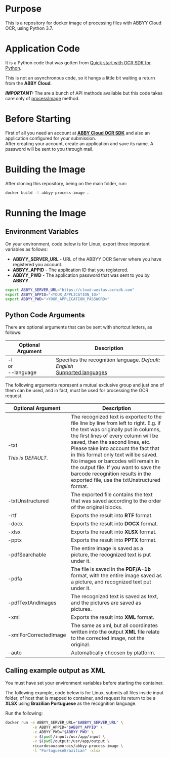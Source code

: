 # Purpose
This is a repository for docker image of processing files with ABBYY Cloud OCR, using Python 3.7.

# Application Code

It is a Python code that was gotten from [Quick start with OCR SDK for Python](https://www.ocrsdk.com/documentation/quick-start-guide/python-ocr-sdk).

This is not an asynchronous code, so it hangs a little bit waiting a return from the **ABBY Cloud**.

***IMPORTANT:*** The are a bunch of API methods available but this code takes care only of [processImage](https://www.ocrsdk.com/documentation/api-reference/process-image-method) method.

# Before Starting

First of all you need an account at [**ABBY Cloud OCR SDK**](https://cloud.ocrsdk.com/Account/Welcome) and also an application configured for your submission.<br/>
After creating your account, create an application and save its name. A password will be sent to you through mail.

# Building the Image
After cloning this repository, being on the main folder, run:<br/>

```bash
docker build -t abbyy-process-image .
```

# Running the Image

## Environment Variables

On your environment, code below is for Linux, export three important variables as follows:
*  **ABBYY_SERVER_URL** - URL of the ABBYY OCR Server where you have registered you account.
*  **ABBYY_APPID** - The application ID that you registered.
*  **ABBYY_PWD** - The application password that was sent to you by **ABBYY**.

```bash
export ABBYY_SERVER_URL="https://cloud-westus.ocrsdk.com"
export ABBYY_APPID="<YOUR_APPLICATION_ID>"
export ABBYY_PWD="<YOUR_APPLICATION_PASSWORD>"
```

## Python Code Arguments

There are optional arguments that can be sent with shortcut letters, as follows:

| Optional Argument | Description | 
| --- | --- |
| -l<br/>or<br/>--language | Specifies the recognition language. *Default: English*<br/>[Supported languages](https://www.ocrsdk.com/documentation/specifications/recognition-languages) |

The following arguments represent a mutual exclusive group and just one of them can be used, and in fact, must be used for processing the OCR request.

| Optional Argument | Description | 
| --- | --- |
| -txt<br/><br/>*This is DEFAULT.*| The recognized text is exported to the file line by line from left to right. E.g. if the text was originally put in columns, the first lines of every column will be saved, then the second lines, etc.<br/>Please take into account the fact that in this format only text will be saved. No images or barcodes will remain in the output file. If you want to save the barcode recognition results in the exported file, use the txtUnstructured format. |
| -txtUnstructured | The exported file contains the text that was saved according to the order of the original blocks. |
| -rtf | Exports the result into **RTF** format. |
| -docx | Exports the result into **DOCX** format. |
| -xlsx | Exports the result into **XLSX** format. |
| -pptx | Exports the result into **PPTX** format. |
| -pdfSearchable | The entire image is saved as a picture, the recognized text is put under it. |
| -pdfa | The file is saved in the **PDF/A-1b** format, with the entire image saved as a picture, and recognized text put under it. |
| -pdfTextAndImages | The recognized text is saved as text, and the pictures are saved as pictures. |
| -xml | Exports the result into **XML** format. |
| <nobr>-xmlForCorrectedImage</nobr> | The same as xml, but all coordinates written into the output **XML** file relate to the corrected image, not the original. |
| -auto | Automatically choosen by platform. |

## Calling example output as XML

You must have set your environment variables before starting the container.

The following example, code below is for Linux, submits all files inside input folder, of host that is mapped to container, and request its return to be a **XLSX** using **Brazilian Portuguese** as the recognition language.

Run the following:

```bash
docker run -e ABBYY_SERVER_URL="$ABBYY_SERVER_URL" \
            -e ABBYY_APPID="$ABBYY_APPID" \
            -e ABBYY_PWD="$ABBYY_PWD" \
            -v $(pwd)/input:/usr/app/input \
            -v $(pwd)/output:/usr/app/output \
            ricardosouzamorais/abbyy-process-image \
            -l "PortugueseBrazilian" -xlsx
```